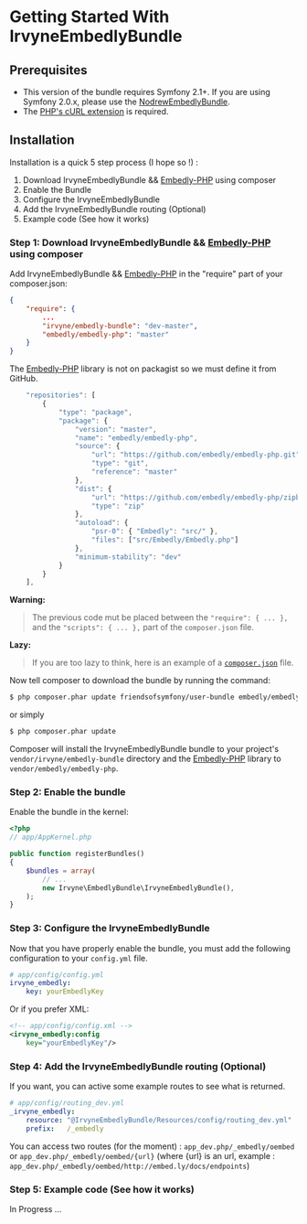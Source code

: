 Getting Started With IrvyneEmbedlyBundle
========================================


## Prerequisites

- This version of the bundle requires Symfony 2.1+. If you are using Symfony 2.0.x, please use the [NodrewEmbedlyBundle](https://github.com/nodrew/NodrewEmbedlyBundle).
- The [PHP's cURL extension](http://www.php.net/manual/en/curl.installation.php) is required.

## Installation

Installation is a quick 5 step process (I hope so !) :

1. Download IrvyneEmbedlyBundle && [Embedly-PHP](https://github.com/embedly/embedly-php) using composer
2. Enable the Bundle
3. Configure the IrvyneEmbedlyBundle
4. Add the IrvyneEmbedlyBundle routing (Optional)
5. Example code (See how it works)

### Step 1: Download IrvyneEmbedlyBundle && [Embedly-PHP](https://github.com/embedly/embedly-php)  using composer

Add IrvyneEmbedlyBundle && [Embedly-PHP](https://github.com/embedly/embedly-php) in the "require" part of your composer.json:

```json
{
    "require": {
        ...
        "irvyne/embedly-bundle": "dev-master",
        "embedly/embedly-php": "master"
    }
}
```

The [Embedly-PHP](https://github.com/embedly/embedly-php) library is not on packagist so we must define it from GitHub.

```js
    "repositories": [
        {
            "type": "package",
            "package": {
                "version": "master",
                "name": "embedly/embedly-php",
                "source": {
                    "url": "https://github.com/embedly/embedly-php.git",
                    "type": "git",
                    "reference": "master"
                },
                "dist": {
                    "url": "https://github.com/embedly/embedly-php/zipball/master",
                    "type": "zip"
                },
                "autoload": {
                    "psr-0": { "Embedly": "src/" },
                    "files": ["src/Embedly/Embedly.php"]
                },
                "minimum-stability": "dev"
            }
        }
    ],
```

**Warning:**

> The previous code mut be placed between the `"require": { ... },` and the `"scripts": { ... },` part of the `composer.json` file.

**Lazy:**

> If you are too lazy to think, here is an example of a [`composer.json`](https://github.com/Irvyne/IrvyneEmbedlyBundle/blob/master/Resources/doc/examples/composer.json) file.

Now tell composer to download the bundle by running the command:

``` bash
$ php composer.phar update friendsofsymfony/user-bundle embedly/embedly-php
```
or simply
``` bash
$ php composer.phar update
```

Composer will install the IrvyneEmbedlyBundle bundle to your project's `vendor/irvyne/embedly-bundle` directory and the [Embedly-PHP](https://github.com/embedly/embedly-php) library to `vendor/embedly/embedly-php`.

### Step 2: Enable the bundle

Enable the bundle in the kernel:

``` php
<?php
// app/AppKernel.php

public function registerBundles()
{
    $bundles = array(
        // ...
        new Irvyne\EmbedlyBundle\IrvyneEmbedlyBundle(),
    );
}
```

### Step 3: Configure the IrvyneEmbedlyBundle

Now that you have properly enable the bundle, you must add the following configuration to your `config.yml` file.

``` yaml
# app/config/config.yml
irvyne_embedly:
    key: yourEmbedlyKey
```

Or if you prefer XML:

``` xml
<!-- app/config/config.xml -->
<irvyne_embedly:config
    key="yourEmbedlyKey"/>
```

### Step 4: Add the IrvyneEmbedlyBundle routing (Optional)

If you want, you can active some example routes to see what is returned.

``` yaml
# app/config/routing_dev.yml
_irvyne_embedly:
    resource: "@IrvyneEmbedlyBundle/Resources/config/routing_dev.yml"
    prefix:   /_embedly
```

You can access two routes (for the moment) : `app_dev.php/_embedly/oembed` or `app_dev.php/_embedly/oembed/{url}` (where {url} is an url, example : `app_dev.php/_embedly/oembed/http://embed.ly/docs/endpoints`)

### Step 5: Example code (See how it works)

In Progress ...